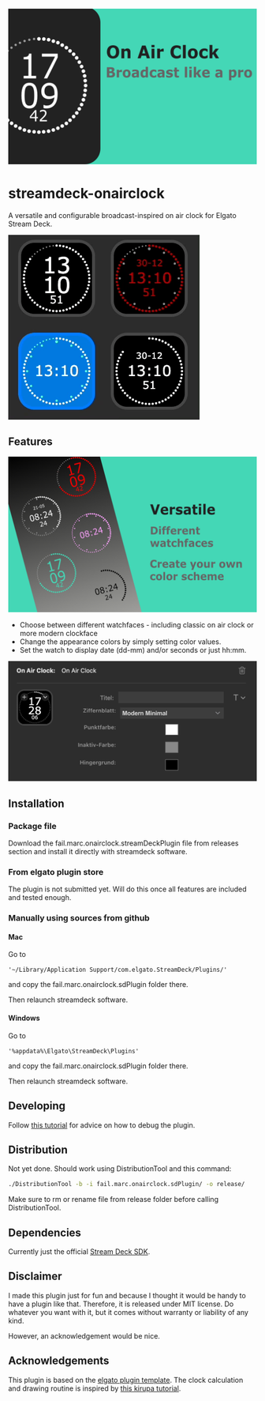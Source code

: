 ![GH_Banner](fail.marc.onairclock.sdPlugin/previews/1-preview.png)

# streamdeck-onairclock

A versatile and configurable broadcast-inspired on air clock for Elgato Stream Deck.

![moving_preview](preview.gif)

## Features

![Features](fail.marc.onairclock.sdPlugin/previews/2-preview.png)

* Choose between different watchfaces - including classic on air clock or more modern clockface
* Change the appearance colors by simply setting color values. 
* Set the watch to display date (dd-mm) and/or seconds or just hh:mm.

![PI](pi.png)

## Installation

### Package file

Download the fail.marc.onairclock.streamDeckPlugin file from releases section and install it directly with streamdeck software.

### From elgato plugin store

The plugin is not submitted yet. Will do this once all features are included and tested enough.

### Manually using sources from github

#### Mac

Go to 

    '~/Library/Application Support/com.elgato.StreamDeck/Plugins/'

and copy the fail.marc.onairclock.sdPlugin folder there.

Then relaunch streamdeck software.

#### Windows 

Go to

    '%appdata%\Elgato\StreamDeck\Plugins'

and copy the fail.marc.onairclock.sdPlugin folder there.

Then relaunch streamdeck software.

## Developing

Follow [this tutorial](https://developer.elgato.com/documentation/stream-deck/sdk/create-your-own-plugin/) for advice on how to debug the plugin.

## Distribution

Not yet done. Should work using DistributionTool and this command:

```sh
./DistributionTool -b -i fail.marc.onairclock.sdPlugin/ -o release/
```

Make sure to rm or rename file from release folder before calling DistributionTool.

## Dependencies

Currently just the official [Stream Deck SDK](https://developer.elgato.com/documentation/stream-deck/sdk/overview/).

## Disclaimer

I made this plugin just for fun and because I thought it would be handy to have a plugin like that. Therefore, it is released under MIT license. Do whatever you want with it, but it comes without warranty or liability of any kind.

However, an acknowledgement would be nice.

## Acknowledgements

This plugin is based on the [elgato plugin template](https://github.com/elgatosf/streamdeck-plugintemplate).
The clock calculation and drawing routine is inspired by [this kirupa tutorial](https://www.kirupa.com/html5/create_an_analog_clock_using_the_canvas.htm).
